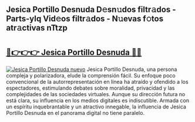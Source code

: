 ## Jesica Portillo Desnuda D𝚎sn𝚞dos filtr𝚊dos - Parts-yIq Vid𝚎os filtr𝚊dos - N𝚞evas f𝚘tos atr𝚊ctivas nTtzp

# <h2><a href="http://mb8zjeb.tromn.icu/?c=Jesica+Portillo+Desnuda">🔗👉👉👉 Jesica Portillo Desnuda 🔗🔗</a></h2>

[![Jesica Portillo Desnuda nuevo](https://i.imgur.com/pEAQMta.gif)](http://mb8zjeb.tromn.icu/?c=Jesica+Portillo+Desnuda)
Jesica Portillo Desnuda, una persona compleja y polarizadora, elude la comprensión fácil. Su enfoque poco convencional de la autorrepresentación en línea ha atraído y ofendido a los espectadores, estimulando debates sobre moralidad, privacidad y las complejidades de las sociedades virtuales. Aunque su dirección futura no está clara, su influencia en los medios digitales es indiscutible. Armada con un espíritu inquebrantable y un atractivo innegable, la influencia de Jesica Portillo Desnuda en el panorama digital no tiene paralelo.
